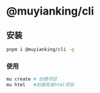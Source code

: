 # @muyianking/cli

## 安装

```bash
pnpm i @muyianking/cli -g
```

### 使用

```bash
mu create # 创建项目
mu html   #创建简易html项目
```
